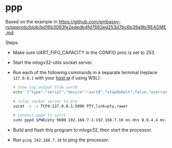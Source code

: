 # ppp

Based on the example in https://github.com/embassy-rs/ppproto/blob/bd16b3093fe2ededb4fd7662ed253d7bc6b39a9b/README.md.

Steps:

- Make sure UART_FIFO_CAPACITY in the CONFIG proc is set to 253.
- Start the mlogv32-utils socket server.
- Run each of the following commands in a separate terminal (replace `127.0.0.1` with your [host ip](https://learn.microsoft.com/en-us/windows/wsl/networking#accessing-windows-networking-apps-from-linux-host-ip) if using WSL):

  ```sh
  # show log output from uart0
  echo '{"type":"serial","device":"uart0","stopOnHalt":false,"overrun":false}' | netcat -v 127.0.0.1 5000

  # relay socket server to pty
  socat -v -x TCP4:127.0.0.1:5000 PTY,link=pty,rawer

  # connect pppd to uart1
  sudo pppd $PWD/pty 9600 192.168.7.1:192.168.7.10 ms-dns 8.8.4.4 ms-dns 8.8.8.8 connect "echo '{\"type\":\"serial\",\"device\":\"uart1\",\"stopOnHalt\":false,\"overrun\":false}'" nodetach debug local persist silent noproxyarp noauth
  ```

- Build and flash this program to mlogv32, then start the processor.
- Run `ping 192.168.7.10` to ping the processor.
